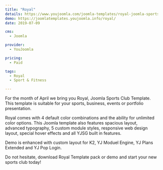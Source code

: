 ```yaml
---
title: "Royal"
details: https://www.youjoomla.com/joomla-templates/royal-joomla-sports-club-template.html
demo: https://joomlatemplates.youjoomla.info/royal/
date: 2019-07-09

cms: 
  - Joomla

provider:
  - YouJoomla

pricing:
  - Paid

tags:
  - Royal
  - Sport & Fitness

--- 
```


For the month of April we bring you Royal, Joomla Sports Club Template. This template is suitable for your sports, business, events or portfolio presentation.

Royal comes with 4 default color combinations and the ability for unlimited color options. This Joomla template also features spacious layout, advanced typography, 5 custom module styles, responsive web design layout, special hover effects and all YJSG built in features.

Demo is enhanced with custom layout for K2, YJ Moduel Engine, YJ Plans Extended and YJ Pop Login.

Do not hesitate, download Royal Template pack or demo and start your new sports club today!
